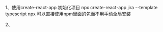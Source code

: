 1、使用create-react-app 初始化项目
npx create-react-app jira --template typescript
npx 可以直接使用npm里面的包而不用手动全局安装

2、
